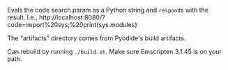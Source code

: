 Evals the code search param as a Python string and `respond`s with the result.
I.e.,
http://localhost:8080/?code=import%20sys;%20print(sys.modules)

The "artifacts" directory comes from Pyodide's build artifacts.

Can rebuild by running `./build.sh`. Make sure Emscripten 3.1.45 is on your
path.
